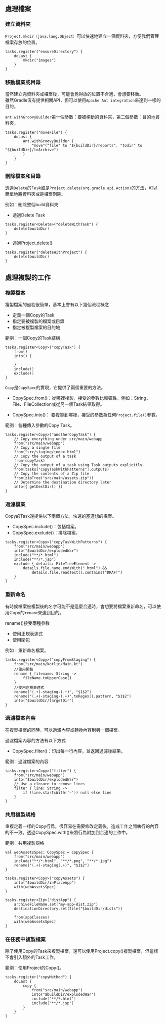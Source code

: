 ## 處理檔案

### 建立資料夾

`Project.mkdir（java.lang.Object）`可以快速地建立一個資料夾，方便我們管理檔案存放的位置。

```
tasks.register("ensureDirectory") {
    doLast {
        mkdir("images")
    }
}
```

### 移動檔案或目錄

當然建立完資料夾或檔案後，可能會覺得放的位置不合適，會想要移動。  
雖然Gradle沒有提供相關API，但可以使用`Apache Ant integration`來達到一樣的目的。

`ant.withGroovyBuilder`第一個參數：要被移動的資料夾，第二個參數：目的地資料夾。

```
tasks.register("moveFile") {
    doLast {
        ant.withGroovyBuilder {
            "move"("file" to "${buildDir}/reports", "todir" to "${buildDir}/toArchive")
        }
    }
}
```

### 刪除檔案和目錄

透過`Delete`的Task或是`Project.delete(org.gradle.api.Action)`的方法，可以簡單地將資料夾或是檔案刪除。

例如：刪除整個build資料夾

- 透過Delete Task

```
tasks.register<Delete>("deleteWithTask") {
    delete(buildDir)
}
```

- 透過Project.delete()

```
tasks.register("deleteWithProject") {
    delete(buildDir)
}
```

## 處理複製的工作

### 複製檔案

複製檔案的過程很簡單，基本上會有以下幾個流程概念

- 定義一個Copy的Task
- 指定要被複製的檔案或目錄
- 指定被複製檔案的目的地

範例：一個Copy的Task結構

```
tasks.register<Copy>("copyTask") {
    from()
    into() {

    }
    include()
    exclude()
}
```

`Copy`是`CopySpec`的實現，它提供了兩個重要的方法。

- CopySpec.from()：從哪裡複製，接受的參數比較彈性，例如：String、File、FileCollection或從另一個Task結果取得。

- CopySpec.into()： 要複製到哪裡，接受的參數為任何`Project.file()`參數。

範例：各種傳入參數的Copy Task。

```
tasks.register<Copy>("anotherCopyTask") {
    // Copy everything under src/main/webapp
    from("src/main/webapp")
    // Copy a single file
    from("src/staging/index.html")
    // Copy the output of a task
    from(copyTask)
    // Copy the output of a task using Task outputs explicitly.
    from(tasks["copyTaskWithPatterns"].outputs)
    // Copy the contents of a Zip file
    from(zipTree("src/main/assets.zip"))
    // Determine the destination directory later
    into({ getDestDir() })
}
```

### 過濾檔案

Copy的Task還提供以下兩個方法，快速的塞選想的檔案。

- CopySpec.include()：包括檔案。
- CopySpec.exclude()：排除檔案。

```
tasks.register<Copy>("copyTaskWithPatterns") {
    from("src/main/webapp")
    into("$buildDir/explodedWar")
    include("**/*.html")
    include("**/*.jsp")
    exclude { details: FileTreeElement ->
        details.file.name.endsWith(".html") &&
            details.file.readText().contains("DRAFT")
    }
}
```

### 重新命名

有時候檔案被複製後的名字可能不是這麼合適時，會想要將檔案重新命名，可以使用Copy的`rename`來達到目的。

rename()接受兩種參數

- 使用正規表達式
- 使用閉包

例如：重新命名檔案。

```
tasks.register<Copy>("copyFromStaging") {
    from("src/main/kotlin/Main.kt")
    //使用閉包
    rename { filename: String ->
        fileName.toUpperCase()
    }
    //使用正規表達式
    rename("(.+)-staging-(.+)", "$1$2")
    rename("(.+)-staging-(.+)".toRegex().pattern, "$1$2")
    into("$buildDir/targetDir")
}
```

### 過濾檔案內容

在複製檔案的同時，可以過濾內容或轉換內容到另一個檔案。

過濾檔案內容的方法有以下方式

- CopySpec.filter()：印出每一行內容，並返回過濾後結果。

範例：過濾檔案的內容

```
tasks.register<Copy>("filter") {
    from("src/main/webapp")
    into("$buildDir/explodedWar")
    // Use a closure to remove lines
    filter { line: String ->
        if (line.startsWith('-')) null else line
    }
}
```

### 共用複製規格

重複定義一樣的Copy行爲，很容易在需要修改定義後，造成工作之間執行的內容的不一致。透過CopySpec.with()來將行為附加到合適的工作中。

範例：共用複製規格

```
val webAssetsSpec: CopySpec = copySpec {
    from("src/main/webapp")
    include("**/*.html", "**/*.png", "**/*.jpg")
    rename("(.+)-staging(.+)", "$1$2")
}

tasks.register<Copy>("copyAssets") {
    into("$buildDir/inPlaceApp")
    with(webAssetsSpec)
}

tasks.register<Zip>("distApp") {
    archiveFileName.set("my-app-dist.zip")
    destinationDirectory.set(file("$buildDir/dists"))

    from(appClasses)
    with(webAssetsSpec)
}
```

### 在任務中複製檔案

除了使用Copy的Task來複製檔案，還可以使用Project.copy()複製檔案，但這樣不會引入額外的Task工作。

範例：使用Project的Copy()。

```
tasks.register("copyMethod") {
    doLast {
        copy {
            from("src/main/webapp")
            into("$buildDir/explodedWar")
            include("**/*.html")
            include("**/*.jsp")
        }
    }
}
```